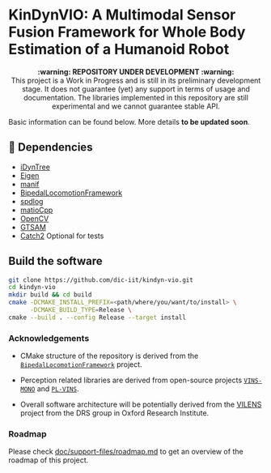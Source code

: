 # KinDynVIO: A Multimodal Sensor Fusion Framework for Whole Body Estimation of a Humanoid Robot

<p align="center">
  <b>:warning: REPOSITORY UNDER DEVELOPMENT :warning:</b>
  <br>This project is a Work in Progress and is still in its preliminary development stage. It does not guarantee (yet) any support in terms of usage and documentation.  The libraries implemented in this repository are still experimental and we cannot guarantee stable API.
</p>


 Basic information can be found below. More details **to be updated soon**.



##  :hammer: Dependencies

- [iDynTree](https://github.com/robotology/idyntree)
- [Eigen](https://eigen.tuxfamily.org/index.php?title=Main_Page)
- [manif](https://github.com/artivis/manif)
- [BipedalLocomotionFramework](https://github.com/dic-iit/bipedal-locomotion-framework)
- [spdlog](https://github.com/gabime/spdlog)
- [matioCpp](https://github.com/dic-iit/matio-cpp)
- [OpenCV](https://github.com/opencv/opencv)
- [GTSAM](https://github.com/borglab/gtsam)
- [Catch2](https://github.com/catchorg/Catch2) Optional for tests



## Build the software

```sh
git clone https://github.com/dic-iit/kindyn-vio.git
cd kindyn-vio
mkdir build && cd build
cmake -DCMAKE_INSTALL_PREFIX=<path/where/you/want/to/install> \
      -DCMAKE_BUILD_TYPE=Release \
cmake --build . --config Release --target install
```


### Acknowledgements

- CMake structure of the repository is derived from the [`BipedalLocomotionFramework`](https://github.com/dic-iit/bipedal-locomotion-framework) project.

- Perception related libraries are derived from open-source projects [`VINS-MONO`](https://github.com/HKUST-Aerial-Robotics/VINS-Mono) and [`PL-VINS`](https://github.com/cnqiangfu/PL-VINS).

- Overall software architecture will be potentially derived from the [VILENS](https://ori.ox.ac.uk/labs/drs/vilens-tightly-fused-multi-sensor-odometry/) project from the DRS group in Oxford Research Institute.



### Roadmap

Please check  [doc/support-files/roadmap.md](./doc/support-files/roadmap.md) to get an overview of the roadmap of this project.

